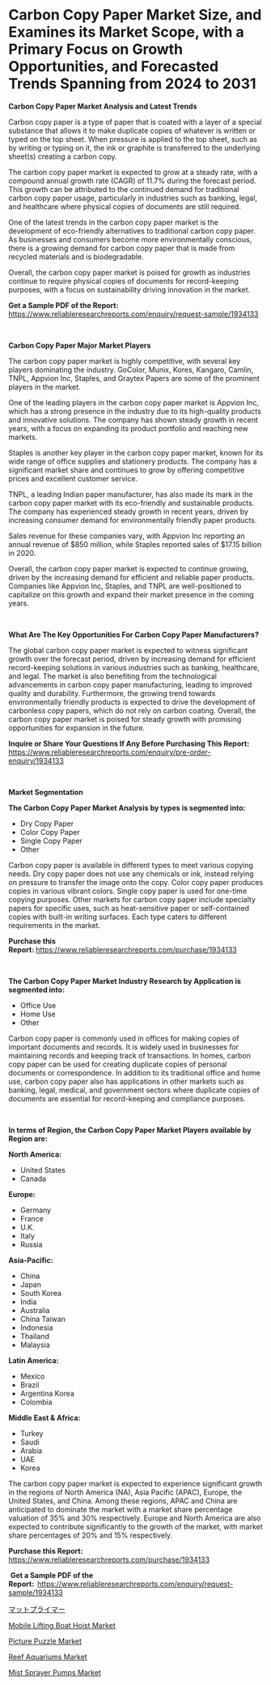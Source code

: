 <p><h1>Carbon Copy Paper Market Size, and Examines its Market Scope, with a Primary Focus on Growth Opportunities, and Forecasted Trends Spanning from 2024 to 2031</h1></p><p><strong>Carbon Copy Paper Market Analysis and Latest Trends</strong></p>
<p><p>Carbon copy paper is a type of paper that is coated with a layer of a special substance that allows it to make duplicate copies of whatever is written or typed on the top sheet. When pressure is applied to the top sheet, such as by writing or typing on it, the ink or graphite is transferred to the underlying sheet(s) creating a carbon copy.</p><p>The carbon copy paper market is expected to grow at a steady rate, with a compound annual growth rate (CAGR) of 11.7% during the forecast period. This growth can be attributed to the continued demand for traditional carbon copy paper usage, particularly in industries such as banking, legal, and healthcare where physical copies of documents are still required.</p><p>One of the latest trends in the carbon copy paper market is the development of eco-friendly alternatives to traditional carbon copy paper. As businesses and consumers become more environmentally conscious, there is a growing demand for carbon copy paper that is made from recycled materials and is biodegradable.</p><p>Overall, the carbon copy paper market is poised for growth as industries continue to require physical copies of documents for record-keeping purposes, with a focus on sustainability driving innovation in the market.</p></p>
<p><strong>Get a Sample PDF of the Report:&nbsp;</strong> <a href="https://www.reliableresearchreports.com/enquiry/request-sample/1934133">https://www.reliableresearchreports.com/enquiry/request-sample/1934133</a></p>
<p>&nbsp;</p>
<p><strong>Carbon Copy Paper Major Market Players</strong></p>
<p><p>The carbon copy paper market is highly competitive, with several key players dominating the industry. GoColor, Munix, Kores, Kangaro, Camlin, TNPL, Appvion Inc, Staples, and Graytex Papers are some of the prominent players in the market.</p><p>One of the leading players in the carbon copy paper market is Appvion Inc, which has a strong presence in the industry due to its high-quality products and innovative solutions. The company has shown steady growth in recent years, with a focus on expanding its product portfolio and reaching new markets.</p><p>Staples is another key player in the carbon copy paper market, known for its wide range of office supplies and stationery products. The company has a significant market share and continues to grow by offering competitive prices and excellent customer service.</p><p>TNPL, a leading Indian paper manufacturer, has also made its mark in the carbon copy paper market with its eco-friendly and sustainable products. The company has experienced steady growth in recent years, driven by increasing consumer demand for environmentally friendly paper products.</p><p>Sales revenue for these companies vary, with Appvion Inc reporting an annual revenue of $850 million, while Staples reported sales of $17.15 billion in 2020.</p><p>Overall, the carbon copy paper market is expected to continue growing, driven by the increasing demand for efficient and reliable paper products. Companies like Appvion Inc, Staples, and TNPL are well-positioned to capitalize on this growth and expand their market presence in the coming years.</p></p>
<p>&nbsp;</p>
<p><strong>What Are The Key Opportunities For Carbon Copy Paper Manufacturers?</strong></p>
<p><p>The global carbon copy paper market is expected to witness significant growth over the forecast period, driven by increasing demand for efficient record-keeping solutions in various industries such as banking, healthcare, and legal. The market is also benefiting from the technological advancements in carbon copy paper manufacturing, leading to improved quality and durability. Furthermore, the growing trend towards environmentally friendly products is expected to drive the development of carbonless copy papers, which do not rely on carbon coating. Overall, the carbon copy paper market is poised for steady growth with promising opportunities for expansion in the future.</p></p>
<p><strong>Inquire or Share Your Questions If Any Before Purchasing This Report:</strong> <a href="https://www.reliableresearchreports.com/enquiry/pre-order-enquiry/1934133">https://www.reliableresearchreports.com/enquiry/pre-order-enquiry/1934133</a></p>
<p>&nbsp;</p>
<p><strong>Market Segmentation</strong></p>
<p><strong>The Carbon Copy Paper Market Analysis by types is segmented into:</strong></p>
<p><ul><li>Dry Copy Paper</li><li>Color Copy Paper</li><li>Single Copy Paper</li><li>Other</li></ul></p>
<p><p>Carbon copy paper is available in different types to meet various copying needs. Dry copy paper does not use any chemicals or ink, instead relying on pressure to transfer the image onto the copy. Color copy paper produces copies in various vibrant colors. Single copy paper is used for one-time copying purposes. Other markets for carbon copy paper include specialty papers for specific uses, such as heat-sensitive paper or self-contained copies with built-in writing surfaces. Each type caters to different requirements in the market.</p></p>
<p><strong>Purchase this Report:&nbsp;</strong><a href="https://www.reliableresearchreports.com/purchase/1934133">https://www.reliableresearchreports.com/purchase/1934133</a></p>
<p>&nbsp;</p>
<p><strong>The Carbon Copy Paper Market Industry Research by Application is segmented into:</strong></p>
<p><ul><li>Office Use</li><li>Home Use</li><li>Other</li></ul></p>
<p><p>Carbon copy paper is commonly used in offices for making copies of important documents and records. It is widely used in businesses for maintaining records and keeping track of transactions. In homes, carbon copy paper can be used for creating duplicate copies of personal documents or correspondence. In addition to its traditional office and home use, carbon copy paper also has applications in other markets such as banking, legal, medical, and government sectors where duplicate copies of documents are essential for record-keeping and compliance purposes.</p></p>
<p>&nbsp;</p>
<p><strong>In terms of Region, the Carbon Copy Paper Market Players available by Region are:</strong></p>
<p>
    <p> <strong> North America: </strong>
        <ul>
            <li>United States</li>
            <li>Canada</li>
        </ul>
        </p> 
    <p> <strong> Europe: </strong>
        <ul>
            <li>Germany</li>
            <li>France</li>
            <li>U.K.</li>
            <li>Italy</li>
            <li>Russia</li>
        </ul>
        </p> 
    <p> <strong> Asia-Pacific: </strong>
        <ul>
            <li>China</li>
            <li>Japan</li>
            <li>South Korea</li>
            <li>India</li>
            <li>Australia</li>
            <li>China Taiwan</li>
            <li>Indonesia</li>
            <li>Thailand</li>
            <li>Malaysia</li>
        </ul>
        </p> 
    <p> <strong> Latin America: </strong>
        <ul>
            <li>Mexico</li>
            <li>Brazil</li>
            <li>Argentina Korea</li>
            <li>Colombia</li>
        </ul>
        </p> 
    <p> <strong> Middle East & Africa: </strong>
        <ul>
            <li>Turkey</li>
            <li>Saudi</li>
            <li>Arabia</li>
            <li>UAE</li>
            <li>Korea</li>
        </ul>
    </p>
    </p>
<p><p>The carbon copy paper market is expected to experience significant growth in the regions of North America (NA), Asia Pacific (APAC), Europe, the United States, and China. Among these regions, APAC and China are anticipated to dominate the market with a market share percentage valuation of 35% and 30% respectively. Europe and North America are also expected to contribute significantly to the growth of the market, with market share percentages of 20% and 15% respectively.</p></p>
<p><strong>Purchase this Report: </strong><a href="https://www.reliableresearchreports.com/purchase/1934133">https://www.reliableresearchreports.com/purchase/1934133</a></p>
<p>&nbsp;<strong>Get a Sample PDF of the Report:&nbsp;&nbsp;</strong><a href="https://www.reliableresearchreports.com/enquiry/request-sample/1934133">https://www.reliableresearchreports.com/enquiry/request-sample/1934133</a></p>
<p><strong></strong></p>
<p><p><a href="https://github.com/vhemk0794148/Market-Research-Report-List-1/blob/main/59487246608.md">マットプライマー</a></p><p><a href="https://issuu.com/reportprime-2/docs/mobile-lifting-boat-hoist-market-size-2030.pptx">Mobile Lifting Boat Hoist Market</a></p><p><a href="https://github.com/gamblestampleyjenny50m5sl6/Market-Research-Report-List-1/blob/main/picture-puzzle-market.md">Picture Puzzle Market</a></p><p><a href="https://github.com/nicholepatriciadoylenwnrjr0/Market-Research-Report-List-1/blob/main/reef-aquariums-market.md">Reef Aquariums Market</a></p><p><a href="https://issuu.com/reportprime-2/docs/mist-sprayer-pumps-market-size-2030.pptx">Mist Sprayer Pumps Market</a></p></p>